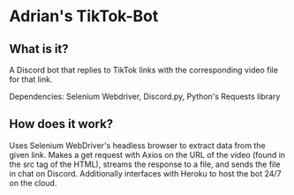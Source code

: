 # Adrian's TikTok-Bot
## What is it?
A Discord bot that replies to TikTok links with the corresponding video file for that link.

Dependencies: Selenium Webdriver, Discord.py, Python's Requests library

## How does it work?
Uses Selenium WebDriver's headless browser to extract data from the given link.
Makes a get request with Axios on the URL of the video (found in the src tag of the HTML), streams the response to a file, and sends the file in chat on Discord.
Additionally interfaces with Heroku to host the bot 24/7 on the cloud.
